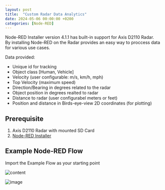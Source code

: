 ```yaml
---
layout: post
title:  "Custom Radar Data Analytics"
date: 2024-05-06 00:00:00 +0200
categories: [Node-RED]
---
```


Node-RED Installer version 4.1.1 has built-in support for Axis D2110 Radar.  By installing Node-RED on the Radar provides an easy way to proccess data for various use cases.

Data provided:
* Unique id for tracking
* Object class [Human, Vehicle]
* Velocity (user configurable: m/s, km/h, mph)
* Top Velocity (maximum speed)
* Direction/Bearing in degrees related to the radar
* Object position in degrees realted to radar
* Distance to radar (user configurabel meters or feet)
* Position and distance in Birds-eye-view 2D coordinates (for plotting)
 
## Prerequisite 
1. Axis D2110 Radar with mounted SD Card
2. [Node-RED Installer](https://pandosme.github.io/acap/node-red/2023/09/12/nodered-acap.html)

## Example Node-RED Flow
Import the Example Flow as your starting point

![content](https://github.com/pandosme/pandosme.github.io/assets/10496549/9d9c8bf0-f0bd-4e8f-9798-d539b9e7b243)


![image](https://api.aintegration.team/image/radar-analytics) 
